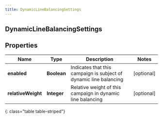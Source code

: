 ```yaml
---
title: DynamicLineBalancingSettings
---
```

## DynamicLineBalancingSettings


## Properties

| Name | Type | Description | Notes |
| ------------ | ------------- | ------------- | ------------- |
| **enabled** | <!----><!---->**Boolean**<!----> | Indicates that this campaign is subject of dynamic line balancing |  [optional] |
| **relativeWeight** | <!----><!---->**Integer**<!----> | Relative weight of this campaign in dynamic line balancing |  [optional] |
{: class="table table-striped"}



